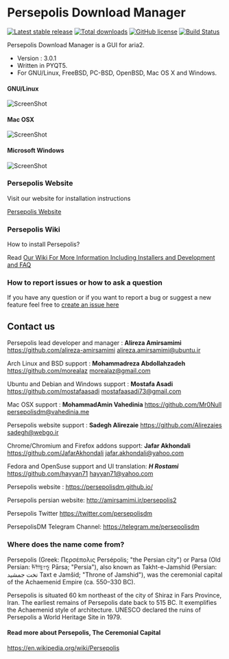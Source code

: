 # Persepolis Download Manager 

[![Latest stable release](https://img.shields.io/github/release/persepolisdm/persepolis.svg?maxAge=3600)](https://github.com/persepolisdm/persepolis/releases) [![Total downloads](https://img.shields.io/github/downloads/persepolisdm/persepolis/total.svg)]() [![GitHub license](https://img.shields.io/github/license/persepolisdm/persepolis.svg)](https://github.com/persepolisdm/persepolis/blob/master/LICENSE) [![Build Status](https://travis-ci.org/persepolisdm/persepolis.svg?branch=master)](https://travis-ci.org/persepolisdm/persepolis)
 
 Persepolis Download Manager is a GUI for aria2. 
 
+ Version : 3.0.1 
+ Written in PYQT5.
+ For GNU/Linux, FreeBSD, PC-BSD, OpenBSD, Mac OS X and Windows.

#### GNU/Linux
![ScreenShot](https://persepolisdm.github.io/img/screen/persepolis.png)

#### Mac OSX
![ScreenShot](https://persepolisdm.github.io/img/screen/mac.png)

#### Microsoft Windows
![ScreenShot](https://persepolisdm.github.io/img/screen/windows.png)

### Persepolis Website

Visit our website for installation instructions

[Persepolis Website](https://persepolisdm.github.io)




### Persepolis Wiki

How to install Persepolis?

Read [Our Wiki For More Information Including Installers and Development and FAQ](https://github.com/persepolisdm/persepolis/wiki)




### How to report issues or how to ask a question

If you have any question or if you want to report a bug or suggest a new feature feel free to [create an issue here](https://github.com/persepolisdm/persepolis/issues)


## Contact us

Persepolis lead developer and manager : **Alireza Amirsamimi**
https://github.com/alireza-amirsamimi
alireza.amirsamimi@ubuntu.ir

Arch Linux and BSD support : **Mohammadreza Abdollahzadeh**
https://github.com/morealaz
morealaz@gmail.com

Ubuntu and Debian and Windows support : **Mostafa Asadi**
https://github.com/mostafaasadi
mostafaasadi73@gmail.com

Mac OSX support : **MohammadAmin Vahedinia**
https://github.com/Mr0Null
persepolisdm@vahedinia.me

Persepolis website support : **Sadegh Alirezaie**
https://github.com/Alirezaies
sadegh@webgo.ir

Chrome/Chromium and Firefox addons support: **Jafar Akhondali**
https://github.com/JafarAkhondali
jafar.akhondali@yahoo.com

Fedora and OpenSuse support and  UI translation: ***H Rostami***
https://github.com/hayyan71
hayyan71@yahoo.com

Persepolis website :
https://persepolisdm.github.io/

Persepolis persian website:
http://amirsamimi.ir/persepolis2

Persepolis Twitter
https://twitter.com/persepolisdm

PersepolisDM Telegram Channel:
https://telegram.me/persepolisdm

### Where does the name come from?
Persepolis (Greek: Περσέπολις Persépolis; "the Persian city") or Parsa (Old Persian: 𐎱𐎠𐎼𐎿 Pārsa; "Persia"), 
also known as Takht-e-Jamshid (Persian: تخت جمشيد‎‎ Taxt e Jamšid; "Throne of Jamshid"),
was the ceremonial capital of the Achaemenid Empire (ca. 550–330 BC).

Persepolis is situated 60 km northeast of the city of Shiraz in Fars Province, Iran. The earliest remains of 
Persepolis date back to 515 BC. 
It exemplifies the Achaemenid style of architecture. UNESCO declared the ruins of Persepolis a World Heritage Site in 1979.

#### Read more about Persepolis, The Ceremonial Capital
https://en.wikipedia.org/wiki/Persepolis
